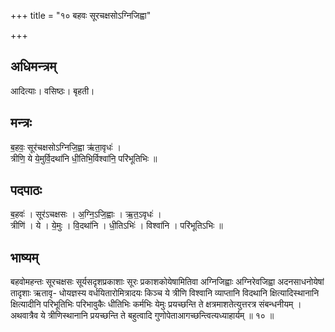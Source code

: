 +++
title = "१० बहवः सूरचक्षसोऽग्निजिह्वा"

+++
## अधिमन्त्रम्
आदित्याः। वसिष्ठः। बृहती।

## मन्त्रः
ब॒हवः॒ सूर॑चक्षसोऽग्निजि॒ह्वा ऋ॑ता॒वृधः॑ ।  
त्रीणि॒ ये ये॒मुर्वि॒दथा॑नि धी॒तिभि॒र्विश्वा॑नि॒ परि॑भूतिभिः ॥

## पदपाठः
ब॒हवः॑ । सूर॑ऽचक्षसः । अ॒ग्नि॒ऽजि॒ह्वाः । ऋ॒त॒ऽवृधः॑ ।  
त्रीणि॑ । ये । ये॒मुः । वि॒दथा॑नि । धी॒तिऽभिः॑ । विश्वा॑नि । परि॑भूतिऽभिः ॥

## भाष्यम्
बहवोमहन्तः सूरचक्षसः सूर्यसदृशप्रकाशाः सूरः प्रकाशकोयेषामितिवा अग्निजिह्वाः अग्निरेवजिह्वा अदनसाधनोयेषां तादृशाः ऋतावृ- धोयज्ञस्य वर्धयितारोमित्रादयः किञ्च ये त्रीणि विश्वानि व्याप्तानि विदथानि क्षित्यादिस्थानानि क्षित्यादीनि परिभूतिभिः परिभावुकैः धीतिभिः कर्मभिः येमुः प्रयच्छन्ति ते क्षत्रमाशतेत्युत्तरत्र संबन्धनीयम् । अथवात्रैव ये त्रीणिस्थानानि प्रयच्छन्ति ते बहुत्वादि गुणोपेताआगच्छन्त्वित्यध्याहार्यम् ॥ १० ॥